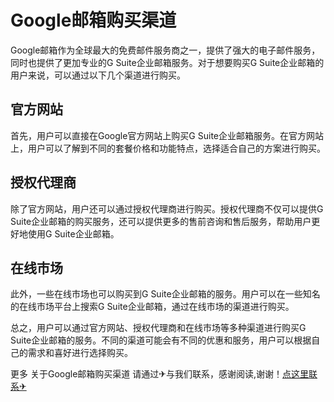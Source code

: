 # Google邮箱购买渠道

Google邮箱作为全球最大的免费邮件服务商之一，提供了强大的电子邮件服务，同时也提供了更加专业的G Suite企业邮箱服务。对于想要购买G Suite企业邮箱的用户来说，可以通过以下几个渠道进行购买。

## 官方网站

首先，用户可以直接在Google官方网站上购买G Suite企业邮箱服务。在官方网站上，用户可以了解到不同的套餐价格和功能特点，选择适合自己的方案进行购买。

## 授权代理商

除了官方网站，用户还可以通过授权代理商进行购买。授权代理商不仅可以提供G Suite企业邮箱的购买服务，还可以提供更多的售前咨询和售后服务，帮助用户更好地使用G Suite企业邮箱。

## 在线市场

此外，一些在线市场也可以购买到G Suite企业邮箱的服务。用户可以在一些知名的在线市场平台上搜索G Suite企业邮箱，通过在线市场的渠道进行购买。

总之，用户可以通过官方网站、授权代理商和在线市场等多种渠道进行购买G Suite企业邮箱的服务。不同的渠道可能会有不同的优惠和服务，用户可以根据自己的需求和喜好进行选择购买。

更多 关于Google邮箱购买渠道 请通过✈与我们联系，感谢阅读,谢谢！[点这里联系✈](https://abc.k02.cc)
